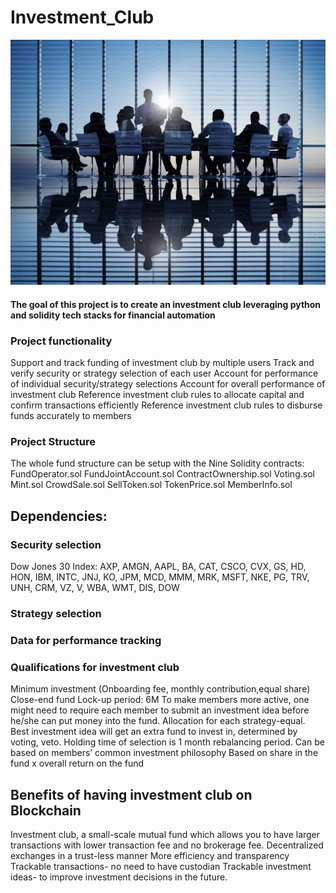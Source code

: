 # Investment_Club

![IVMTC](Images/Investment-club.jpg)

#### The goal of this project is to create an investment club leveraging python and solidity tech stacks for financial automation

### Project functionality
Support and track funding of investment club by multiple users
Track and verify security or strategy selection of each user
Account for performance of individual security/strategy selections
Account for overall performance of investment club
Reference investment club rules to allocate capital and confirm transactions efficiently
Reference investment club rules to disburse funds accurately to members

### Project Structure

The whole fund structure can be setup with the Nine Solidity contracts:
FundOperator.sol 
FundJointAccount.sol
ContractOwnership.sol 
Voting.sol
Mint.sol
CrowdSale.sol
SellToken.sol
TokenPrice.sol
MemberInfo.sol 

## Dependencies:
### Security selection
Dow Jones 30 Index: AXP, AMGN, AAPL, BA, CAT, CSCO, CVX, GS, HD, HON, IBM, INTC, JNJ, KO, JPM, MCD, MMM, MRK, MSFT, NKE, PG, TRV, UNH, CRM, VZ, V, WBA, WMT, DIS, DOW
### Strategy selection

### Data for performance tracking



### Qualifications for investment club
Minimum investment (Onboarding fee, monthly contribution,equal share)
Close-end fund
Lock-up period: 6M
To make members more active, one might need to require each member to submit an investment idea before he/she can put money into the fund.
Allocation for each strategy-equal. Best investment idea will get an extra fund to invest in, determined by voting, veto.
Holding time of selection is 1 month rebalancing period.
Can be based on members’ common investment philosophy
Based on share in the fund x overall return on the fund


## Benefits of having investment club on Blockchain
Investment club, a small-scale mutual fund which allows you to have larger transactions with lower transaction fee and no brokerage fee. 
Decentralized exchanges in a trust-less manner
More efficiency and transparency
Trackable transactions- no need to have custodian
Trackable  investment ideas- to improve investment decisions in the future.
